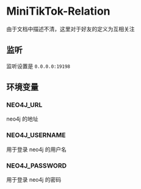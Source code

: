 # MiniTikTok-Relation

由于文档中描述不清，这里对于好友的定义为互相关注

## 监听

监听设置是 `0.0.0.0:19198`

## 环境变量

### NEO4J_URL

neo4j 的地址 

### NEO4J_USERNAME

用于登录 neo4j 的用户名

### NEO4J_PASSWORD

用于登录 neo4j 的密码

